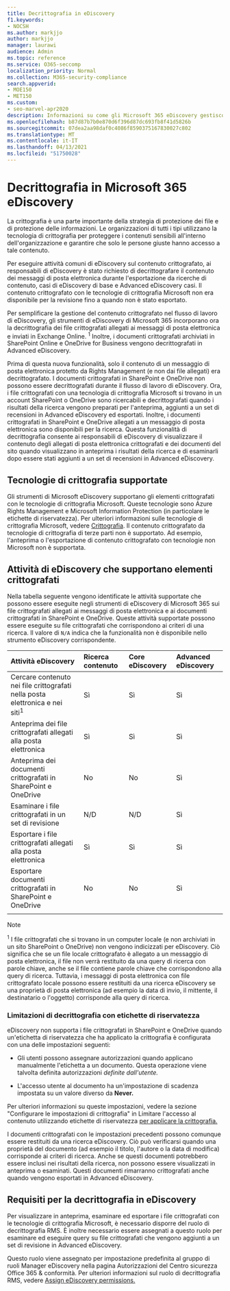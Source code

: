 ```yaml
---
title: Decrittografia in eDiscovery
f1.keywords:
- NOCSH
ms.author: markjjo
author: markjjo
manager: laurawi
audience: Admin
ms.topic: reference
ms.service: O365-seccomp
localization_priority: Normal
ms.collection: M365-security-compliance
search.appverid:
- MOE150
- MET150
ms.custom:
- seo-marvel-apr2020
description: Informazioni su come gli Microsoft 365 eDiscovery gestiscono i documenti crittografati allegati ai messaggi di posta elettronica e archiviati in SharePoint Online e OneDrive for Business.
ms.openlocfilehash: b87d87b7b0e870d6f396d87dc693fb8f41d5826b
ms.sourcegitcommit: 07dea2aa98daf0c4086f8590375167830027c802
ms.translationtype: MT
ms.contentlocale: it-IT
ms.lasthandoff: 04/13/2021
ms.locfileid: "51750028"
---
```

# <a name="decryption-in-microsoft-365-ediscovery-tools"></a>Decrittografia in Microsoft 365 eDiscovery

La crittografia è una parte importante della strategia di protezione dei file e di protezione delle informazioni. Le organizzazioni di tutti i tipi utilizzano la tecnologia di crittografia per proteggere i contenuti sensibili all'interno dell'organizzazione e garantire che solo le persone giuste hanno accesso a tale contenuto.

Per eseguire attività comuni di eDiscovery sul contenuto crittografato, ai responsabili di eDiscovery è stato richiesto di decrittografare il contenuto dei messaggi di posta elettronica durante l'esportazione da ricerche di contenuto, casi di eDiscovery di base e Advanced eDiscovery casi. Il contenuto crittografato con le tecnologie di crittografia Microsoft non era disponibile per la revisione fino a quando non è stato esportato.

Per semplificare la gestione del contenuto crittografato nel flusso di lavoro di eDiscovery, gli strumenti di eDiscovery di Microsoft 365 incorporano ora la decrittografia dei file crittografati allegati ai messaggi di posta elettronica e inviati in Exchange Online. <sup>1</sup> Inoltre, i documenti crittografati archiviati in SharePoint Online e OneDrive for Business vengono decrittografati in Advanced eDiscovery.

Prima di questa nuova funzionalità, solo il contenuto di un messaggio di posta elettronica protetto da Rights Management (e non dai file allegati) era decrittografato. I documenti crittografati in SharePoint e OneDrive non possono essere decrittografati durante il flusso di lavoro di eDiscovery. Ora, i file crittografati con una tecnologia di crittografia Microsoft si trovano in un account SharePoint o OneDrive sono ricercabili e decrittografati quando i risultati della ricerca vengono preparati per l'anteprima, aggiunti a un set di recensioni in Advanced eDiscovery ed esportati. Inoltre, i documenti crittografati in SharePoint e OneDrive allegati a un messaggio di posta elettronica sono disponibili per la ricerca. Questa funzionalità di decrittografia consente ai responsabili di eDiscovery di visualizzare il contenuto degli allegati di posta elettronica crittografati e dei documenti del sito quando visualizzano in anteprima i risultati della ricerca e di esaminarli dopo essere stati aggiunti a un set di recensioni in Advanced eDiscovery.

## <a name="supported-encryption-technologies"></a>Tecnologie di crittografia supportate

Gli strumenti di Microsoft eDiscovery supportano gli elementi crittografati con le tecnologie di crittografia Microsoft. Queste tecnologie sono Azure Rights Management e Microsoft Information Protection (in particolare le etichette di riservatezza). Per ulteriori informazioni sulle tecnologie di crittografia Microsoft, vedere [Crittografia](encryption.md). Il contenuto crittografato da tecnologie di crittografia di terze parti non è supportato. Ad esempio, l'anteprima o l'esportazione di contenuto crittografato con tecnologie non Microsoft non è supportata.

## <a name="ediscovery-activities-that-support-encrypted-items"></a>Attività di eDiscovery che supportano elementi crittografati

Nella tabella seguente vengono identificate le attività supportate che possono essere eseguite negli strumenti di eDiscovery di Microsoft 365 sui file crittografati allegati ai messaggi di posta elettronica e ai documenti crittografati in SharePoint e OneDrive. Queste attività supportate possono essere eseguite su file crittografati che corrispondono ai criteri di una ricerca. Il valore di `N/A` indica che la funzionalità non è disponibile nello strumento eDiscovery corrispondente.

|Attività eDiscovery  |Ricerca contenuto  |Core eDiscovery  |Advanced eDiscovery  |
|:---------|:---------|:---------|:---------|
|Cercare contenuto nei file crittografati nella posta elettronica e nei siti<sup>1</sup>     |Sì      |Sì      |Sì      |
|Anteprima dei file crittografati allegati alla posta elettronica     |Sì      |Sì     |Sì       |
|Anteprima dei documenti crittografati in SharePoint e OneDrive|No      |No    |Sì       |
|Esaminare i file crittografati in un set di revisione    |N/D      |N/D        | Sì        |
|Esportare i file crittografati allegati alla posta elettronica    |Sì       |Sì  |Sì    |
|Esportare documenti crittografati in SharePoint e OneDrive    |No       |No  |Sì    |
|||||

> [!NOTE]
> <sup>1</sup> I file crittografati che si trovano in un computer locale (e non archiviati in un sito SharePoint o OneDrive) non vengono indicizzati per eDiscovery. Ciò significa che se un file locale crittografato è allegato a un messaggio di posta elettronica, il file non verrà restituito da una query di ricerca con parole chiave, anche se il file contiene parole chiave che corrispondono alla query di ricerca. Tuttavia, i messaggi di posta elettronica con file crittografato locale possono essere restituiti da una ricerca eDiscovery se una proprietà di posta elettronica (ad esempio la data di invio, il mittente, il destinatario o l'oggetto) corrisponde alla query di ricerca.

### <a name="decryption-limitations-with-sensitivity-labels"></a>Limitazioni di decrittografia con etichette di riservatezza

eDiscovery non supporta i file crittografati in SharePoint e OneDrive quando un'etichetta di riservatezza che ha applicato la crittografia è configurata con una delle impostazioni seguenti:

- Gli utenti possono assegnare autorizzazioni quando applicano manualmente l'etichetta a un documento. Questa operazione viene talvolta definita autorizzazioni *definite dall'utente.*

- L'accesso utente al documento ha un'impostazione di scadenza impostata su un valore diverso da **Never.**

Per ulteriori informazioni su queste impostazioni, vedere la sezione "Configurare le impostazioni di crittografia" in Limitare l'accesso al contenuto utilizzando etichette di riservatezza [per applicare la crittografia.](encryption-sensitivity-labels.md#configure-encryption-settings)

I documenti crittografati con le impostazioni precedenti possono comunque essere restituiti da una ricerca eDiscovery. Ciò può verificarsi quando una proprietà del documento (ad esempio il titolo, l'autore o la data di modifica) corrisponde ai criteri di ricerca. Anche se questi documenti potrebbero essere inclusi nei risultati della ricerca, non possono essere visualizzati in anteprima o esaminati. Questi documenti rimarranno crittografati anche quando vengono esportati in Advanced eDiscovery.

## <a name="requirements-for-decryption-in-ediscovery"></a>Requisiti per la decrittografia in eDiscovery

Per visualizzare in anteprima, esaminare ed esportare i file crittografati con le tecnologie di crittografia Microsoft, è necessario disporre del ruolo di decrittografia RMS. È inoltre necessario essere assegnati a questo ruolo per esaminare ed eseguire query su file crittografati che vengono aggiunti a un set di revisione in Advanced eDiscovery.

Questo ruolo viene assegnato per impostazione predefinita al  gruppo di ruoli Manager eDiscovery nella pagina Autorizzazioni del Centro sicurezza Office 365 & conformità. Per ulteriori informazioni sul ruolo di decrittografia RMS, vedere [Assign eDiscovery permissions.](assign-ediscovery-permissions.md#rms-decrypt)
